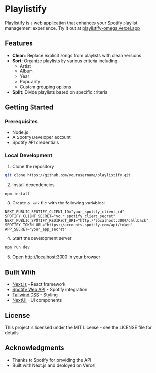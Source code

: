 # Playlistify

Playlistify is a web application that enhances your Spotify playlist management experience. Try it out at [playlistify-omega.vercel.app](https://playlistify-omega.vercel.app/)

## Features

-   **Clean**: Replace explicit songs from playlists with clean versions
-   **Sort**: Organize playlists by various criteria including:
    -   Artist
    -   Album
    -   Year
    -   Popularity
    -   Custom grouping options
-   **Split**: Divide playlists based on specific criteria

## Getting Started

### Prerequisites

-   Node.js
-   A Spotify Developer account
-   Spotify API credentials

### Local Development

1. Clone the repository

```bash
git clone https://github.com/yourusername/playlistify.git
```

2. Install dependencies

```bash
npm install
```

3. Create a `.env` file with the following variables:

```env
NEXT_PUBLIC_SPOTIFY_CLIENT_ID="your_spotify_client_id"
SPOTIFY_CLIENT_SECRET="your_spotify_client_secret"
NEXT_PUBLIC_SPOTIFY_REDIRECT_URI="http://localhost:3000/callback"
SPOTIFY_TOKEN_URL="https://accounts.spotify.com/api/token"
APP_SECRET="your_app_secret"
```

4. Start the development server

```bash
npm run dev
```

5. Open [http://localhost:3000](http://localhost:3000) in your browser

## Built With

-   [Next.js](https://nextjs.org/) - React framework
-   [Spotify Web API](https://developer.spotify.com/documentation/web-api/) - Spotify integration
-   [Tailwind CSS](https://tailwindcss.com/) - Styling
-   [NextUI](https://nextui.org/) - UI components

## License

This project is licensed under the MIT License - see the LICENSE file for details

## Acknowledgments

-   Thanks to Spotify for providing the API
-   Built with Next.js and deployed on Vercel
